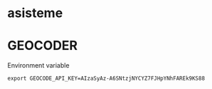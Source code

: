# asisteme

GEOCODER
========

Environment variable
```
export GEOCODE_API_KEY=AIzaSyAz-A6SNtzjNYCYZ7FJHpYNhFAREk9KS88
```
